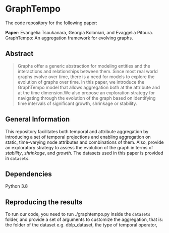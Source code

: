 # GraphTempo
The code repository for the following paper:

**Paper**: Evangelia Tsoukanara, Georgia Koloniari, and Evaggelia Pitoura. GraphTempo: An aggregation framework for evolving graphs.

## Abstract
> Graphs offer a generic abstraction for modeling entities and the interactions and relationships between them. Since most real world graphs evolve over time, there is a need for models to explore the evolution of graphs over time. In this paper, we introduce the GraphTempo model that allows aggregation both at the attribute and at the time dimension.We also propose an exploration strategy for navigating through the evolution of the graph based on identifying time intervals of significant growth, shrinkage or stability.

## General Information
This repository facilitates both temporal and attribute aggregation by introducing a set of temporal projections and enabling aggregation on static, time-varying node attributes and combinations of them. Also, provide an exploratory strategy to assess the evolution of the graph in terms of _stability_, _shrinkage_, and _growth_. The datasets used in this paper is provided in `datasets`.

## Dependencies
Python 3.8

## Reproducing the results
To run our code, you need to run ./graphtempo.py inside the `datasets` folder, and provide a set of arguments to customize the aggregation, that is: the folder of the dataset e.g. dblp_dataset, the type of temporal operator, 
